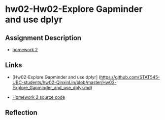 # hw02-Hw02-Explore Gapminder and use dplyr

## Assignment Description

* [homework 2](http://stat545.com/Classroom/assignments/hw02/hw02.html)

## Links

* [Hw02-Explore Gapminder and use dplyr] (https://github.com/STAT545-UBC-students/hw02-QinxinLin/blob/master/Hw02-Explore_Gapminder_and_use_dplyr.md)

* [Homework 2 source code](https://github.com/STAT545-UBC-students/hw02-QinxinLin/blob/master/Hw02-Explore%20Gapminder%20and%20use%20dplyr.Rmd)
 
## Reflection

